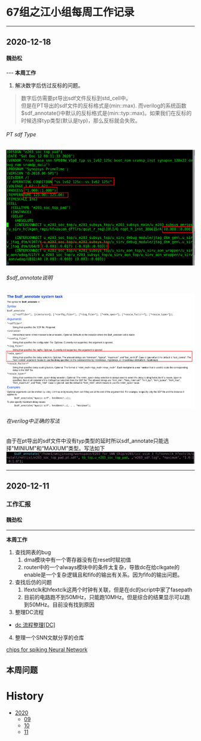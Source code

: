 # 67组之江小组每周工作记录

<!-- 这是一个记录小组每周工作的仓库。 -->
<!--  -->
<!-- 它有时快乐，有时忧郁，有时紧张，有时轻松。 -->
<!--  -->
<!-- 除了默默记录，它也笑着点赞，它也皱着眉说可以。 -->
<!--  -->
<!-- 它是一是条湾湾的河，载这大家的期待奔向大海。 -->
<!--  -->
<!-- 它永远相信美好的事情即将发生。 -->

---
## 2020-12-18
#### 魏劲松
--- **本周工作**
1. 解决数字后仿过反标的问题。
> 数字后仿需要pt导出sdf文件反标到std_cell中。<br>
但是在PT导出的sdf文件的反标格式是(min::max). 而verilog的系统函数$sdf_annotate()中默认的反标格式是(min::typ::max)。如果我们在反标的时候选择typ类型(默认是typ)，那么反标就会失败。<br>
###### PT sdf Type
![pt sdf type](member/weijinsong/T20201218/pt_sdf_type.png)<br>
###### $sdf_annotate说明
![sdf_annotate](member/weijinsong/T20201218/sdf_annotate.png)<br>
###### 在verilog中正确的写法
由于在pt导出的sdf文件中没有typ类型的延时所以sdf_annotate只能选择"MINIUM"和“MAXIUM”类型。写法如下
![verilog_sdf_annotate](member/weijinsong/T20201218/verilog_sdf_annotate.png)<br>

---
## 2020-12-11
### 工作汇报

#### 魏劲松
---
**本周工作**

1. 查找网表的bug
    1. dma模块中有一个寄存器没有在reset时赋初值
    2. router中的一个always模块中的条件太复杂，导致dc在给clkgate的enable是一个复杂逻辑且和fifo的输出有关系。因为fifo的输出问题。
2. 查找后仿的问题
    1. lfextclk和hfextclk这两个时钟有关联，但是在dc的script中家了fasepath
    2. 目前的电路跑不到50MHz，只能跑10MHz。但是综合的结果显示可以跑到50MHz。目前没有找到原因
3. 整理DC流程
- [ dc 流程整理[DC]](./member/weijinsong/T20201212/dc.md)
4. 整理一个SNN文献分享的仓库

[chips for spiking Neural Network](https://gitee.com/weijinsong/chips-for-spiking-neural-network#neuron-circuits)

**本周问题**
---

# History
 - [2020](history/2020)
   - [09](history/2020/2020_09.md)
   - [10](history/2020/2020_10.md)
   - [11](history/2020/2020_11.md)
